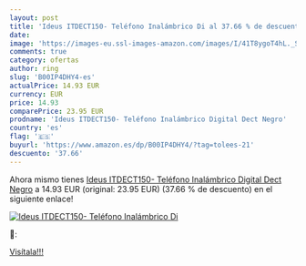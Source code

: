 ```yaml
---
layout: post
title: 'Ideus ITDECT150- Teléfono Inalámbrico Di al 37.66 % de descuento'
date: 
image: 'https://images-eu.ssl-images-amazon.com/images/I/41T8ygoT4hL._SL200_.jpg'
comments: true
category: ofertas
author: ring
slug: 'B00IP4DHY4-es'
actualPrice: 14.93 EUR
currency: EUR
price: 14.93
comparePrice: 23.95 EUR
prodname: 'Ideus ITDECT150- Teléfono Inalámbrico Digital Dect Negro'
country: 'es'
flag: '🇪🇸'
buyurl: 'https://www.amazon.es/dp/B00IP4DHY4/?tag=tolees-21'
descuento: '37.66'
---
```


Ahora mismo tienes [Ideus ITDECT150- Teléfono Inalámbrico Digital Dect Negro](https://www.amazon.es/dp/B00IP4DHY4/?tag=tolees-21) a 14.93 EUR (original: 23.95 EUR) (37.66 %  de descuento) en el siguiente enlace!

[![Ideus ITDECT150- Teléfono Inalámbrico Di](https://images-eu.ssl-images-amazon.com/images/I/41T8ygoT4hL._SL200_.jpg)](https://www.amazon.es/dp/B00IP4DHY4/?tag=tolees-21)

🔎:


[Visítala!!!](https://www.amazon.es/dp/B00IP4DHY4/?tag=tolees-21)
